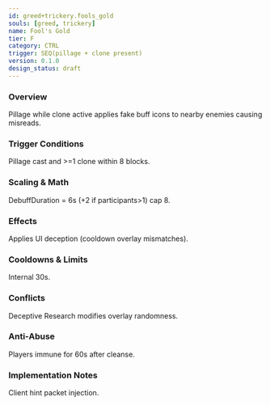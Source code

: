 ```yaml
---
id: greed+trickery.fools_gold
souls: [greed, trickery]
name: Fool's Gold
tier: F
category: CTRL
trigger: SEQ(pillage + clone present)
version: 0.1.0
design_status: draft
---
```

### Overview
Pillage while clone active applies fake buff icons to nearby enemies causing misreads.
### Trigger Conditions
Pillage cast and >=1 clone within 8 blocks.
### Scaling & Math
DebuffDuration = 6s (+2 if participants>1) cap 8.
### Effects
Applies UI deception (cooldown overlay mismatches).
### Cooldowns & Limits
Internal 30s.
### Conflicts
Deceptive Research modifies overlay randomness.
### Anti-Abuse
Players immune for 60s after cleanse.
### Implementation Notes
Client hint packet injection.
